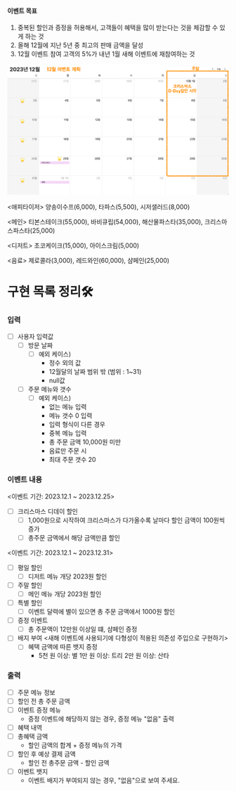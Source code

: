#### 이벤트 목표
1. 중복된 할인과 증정을 허용해서, 고객들이 혜택을 많이 받는다는 것을 체감할 수 있게 하는 것
2. 올해 12월에 지난 5년 중 최고의 판매 금액을 달성
3. 12월 이벤트 참여 고객의 5%가 내년 1월 새해 이벤트에 재참여하는 것

![](image.png)

<애피타이저>
양송이수프(6,000), 타파스(5,500), 시저샐러드(8,000)

<메인>
티본스테이크(55,000), 바비큐립(54,000), 해산물파스타(35,000), 크리스마스파스타(25,000)

<디저트>
초코케이크(15,000), 아이스크림(5,000)

<음료>
제로콜라(3,000), 레드와인(60,000), 샴페인(25,000)


# 구현 목록 정리🛠

### 입력
-[ ] 사용자 입력값
  - [ ] 방문 날짜 
    - [ ] 예외 케이스)
      - 정수 외의 값 
      - 12월달의 날짜 범위 밖 (범위 : 1~31)
      - null값
  - [ ] 주문 메뉴와 갯수  
    - [ ] 예외 케이스)
      - 없는 메뉴 입력
      - 메뉴 갯수 0 입력
      - 입력 형식이 다른 경우
      - 중복 메뉴 입력
      - 총 주문 금액 10,000원 미만
      - 음료만 주문 시
      - 최대 주문 갯수 20 



### 이벤트 내용
<이벤트 기간: 2023.12.1 ~ 2023.12.25>
- [ ] 크리스마스 디데이 할인 
  - [ ] 1,000원으로 시작하여 크리스마스가 다가올수록 날마다 할인 금액이 100원씩 증가
  - [ ] 총주문 금액에서 해당 금액만큼 할인

<이벤트 기간: 2023.12.1 ~ 2023.12.31>
- [ ] 평일 할인
  - [ ] 디저트 메뉴 개당 2023원 할인
- [ ] 주말 할인
  - [ ] 메인 메뉴 개당 2023원 할인
- [ ] 특별 할인
  - [ ] 이벤트 달력에 별이 있으면 총 주문 금액에서 1000원 할인
- [ ] 증정 이벤트
  - [ ] 총 주문액이 12만원 이상일 떄, 샴페인 증정

- [ ] 배지 부여 <새해 이벤트에 사용되기에 다형성이 적용된 의존성 주입으로 구현하기>
  - [ ] 혜택 금액에 따른 뱃지 증정
    - 5천 원 이상: 별
      1만 원 이상: 트리
      2만 원 이상: 산타

### 출력
- [ ] 주문 메뉴 정보
- [ ] 할인 전 총 주문 금액
- [ ] 이벤트 증정 메뉴 
  - 증정 이벤트에 해당하지 않는 경우, 증정 메뉴 "없음" 출력
- [ ] 혜택 내역
- [ ] 총혜택 금액 
  - 할인 금액의 합계 + 증정 메뉴의 가격
- [ ] 할인 후 예상 결제 금액 
  - 할인 전 총주문 금액 - 할인 금액
- [ ] 이벤트 뱃지 
  - 이벤트 배지가 부여되지 않는 경우, "없음"으로 보여 주세요.